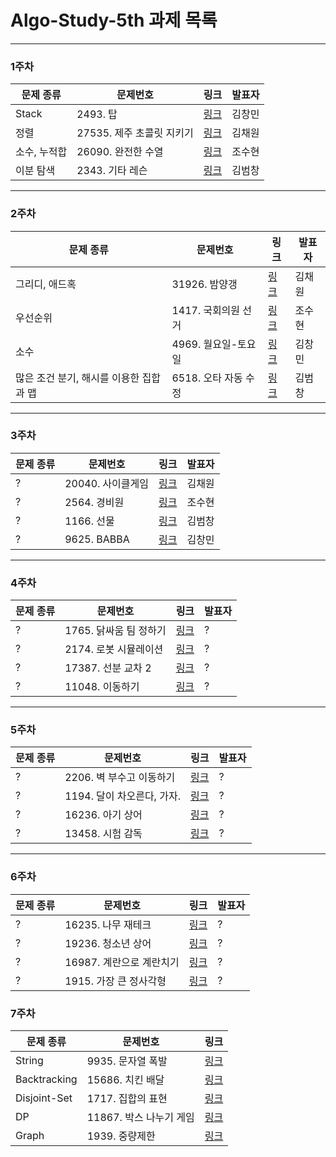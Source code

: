 # Algo-Study-5th 과제 목록
-------------
### 1주차
| 문제 종류 | 문제번호 | 링크 | 발표자 |
| ----- | ----- | ----- | ----- |
| Stack |2493. 탑|[링크](https://www.acmicpc.net/problem/2493)| 김창민 |
| 정렬 |27535. 제주 초콜릿 지키기|[링크](https://www.acmicpc.net/problem/27535)| 김채원 |
| 소수, 누적합 |26090. 완전한 수열|[링크](https://www.acmicpc.net/problem/26090)| 조수현 |
| 이분 탐색 |2343. 기타 레슨|[링크](https://www.acmicpc.net/problem/2343)| 김범창 |
-------------
### 2주차
| 문제 종류 | 문제번호 | 링크 | 발표자 |
| ----- | ----- | ----- | ----- |
| 그리디, 애드혹 |31926. 밤양갱|[링크](https://www.acmicpc.net/problem/31926)| 김채원 |
| 우선순위  |1417. 국회의원 선거|[링크](https://www.acmicpc.net/problem/1417)| 조수현 |
| 소수 |4969. 월요일-토요일|[링크](https://www.acmicpc.net/problem/4969)| 김창민 |
| 많은 조건 분기, 해시를 이용한 집합과 맵 |6518. 오타 자동 수정|[링크](https://www.acmicpc.net/problem/6518)| 김범창 |
-------------
### 3주차
| 문제 종류 | 문제번호 | 링크 | 발표자 |
| ----- | ----- | ----- | ----- |
| ? |20040. 사이클게임|[링크](https://www.acmicpc.net/problem/20040)| 김채원 |
| ? |2564. 경비원|[링크](https://www.acmicpc.net/problem/2564)| 조수현 |
| ? |1166. 선물|[링크](https://www.acmicpc.net/problem/1166)| 김범창 |
| ? |9625. BABBA|[링크](https://www.acmicpc.net/problem/9625)| 김창민 |
-------------
### 4주차
| 문제 종류 | 문제번호 | 링크 | 발표자 |
| ----- | ----- | ----- | ----- |
| ? |1765. 닭싸움 팀 정하기|[링크](https://www.acmicpc.net/problem/1765)| ? |
| ? |2174. 로봇 시뮬레이션|[링크](https://www.acmicpc.net/problem/2174)| ? |
| ? |17387. 선분 교차 2|[링크](https://www.acmicpc.net/problem/17387)| ? |
| ? |11048. 이동하기|[링크](https://www.acmicpc.net/problem/11048)| ? |
-------------
### 5주차
| 문제 종류 | 문제번호 | 링크 | 발표자 |
| ----- | ----- | ----- | ----- |
| ? |2206. 벽 부수고 이동하기|[링크](https://www.acmicpc.net/problem/2206)| ? |
| ? |1194. 달이 차오른다, 가자.|[링크](https://www.acmicpc.net/problem/1194)| ? |
| ? |16236. 아기 상어|[링크](https://www.acmicpc.net/problem/16236)| ? |
| ? |13458. 시험 감독|[링크](https://www.acmicpc.net/problem/13458)| ? |
-------------
### 6주차
| 문제 종류 | 문제번호 | 링크 | 발표자 |
| ----- | ----- | ----- | ----- |
| ? |16235. 나무 재테크|[링크](https://www.acmicpc.net/problem/16235)| ? |
| ? |19236. 청소년 상어|[링크](https://www.acmicpc.net/problem/19236)| ? |
| ? |16987. 계란으로 계란치기|[링크](https://www.acmicpc.net/problem/16987)| ? |
| ? |1915. 가장 큰 정사각형|[링크](https://www.acmicpc.net/problem/1915)| ? |
### 7주차
| 문제 종류 | 문제번호 | 링크 |
| ----- | ----- | ----- |
| String |9935. 문자열 폭발|[링크](https://www.acmicpc.net/problem/9935)|
| Backtracking |15686. 치킨 배달|[링크](https://www.acmicpc.net/problem/15686)|
| Disjoint-Set |1717. 집합의 표현|[링크](https://www.acmicpc.net/problem/1717)|
| DP |11867. 박스 나누기 게임|[링크](https://www.acmicpc.net/problem/11867)|
| Graph |1939. 중량제한|[링크](https://www.acmicpc.net/problem/1939)|

